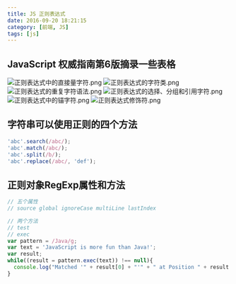 ```yaml
---
title: JS 正则表达式
date: 2016-09-20 18:21:15
category: [前端, JS]
tags: [js]
---
```


## JavaScript 权威指南第6版摘录一些表格
![正则表达式中的直接量字符.png](正则表达式中的直接量字符.png)
![正则表达式的字符类.png](正则表达式的字符类.png)
![正则表达式的重复字符语法.png](正则表达式的重复字符语法.png)
![正则表达式的选择、分组和引用字符.png](正则表达式的选择、分组和引用字符.png)
![正则表达式中的锚字符.png](正则表达式中的锚字符.png)
![正则表达式修饰符.png](正则表达式修饰符.png)

## 字符串可以使用正则的四个方法
```js
'abc'.search(/abc/);
'abc'.match(/abc/);
'abc'.split(/b/);
'abc'.replace(/abc/, 'def');
```
## 正则对象RegExp属性和方法
```js
// 五个属性
// source global ignoreCase multiLine lastIndex

// 两个方法
// test
// exec
var pattern = /Java/g;
var text = 'JavaScript is more fun than Java!';
var result;
while((result = pattern.exec(text)) !== null){
  console.log("Matched '" + result[0] + "'" + " at Position " + result.index + "; next search begins at " + pattern.lastIndex);
}
```
